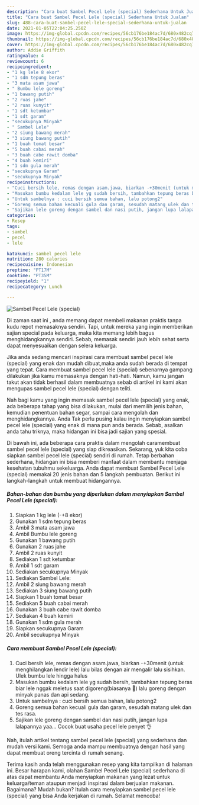 ```yaml
---
description: "Cara buat Sambel Pecel Lele (special) Sederhana Untuk Jualan"
title: "Cara buat Sambel Pecel Lele (special) Sederhana Untuk Jualan"
slug: 488-cara-buat-sambel-pecel-lele-special-sederhana-untuk-jualan
date: 2021-01-05T22:04:25.250Z
image: https://img-global.cpcdn.com/recipes/56cb176be184ac7d/680x482cq70/sambel-pecel-lele-special-foto-resep-utama.jpg
thumbnail: https://img-global.cpcdn.com/recipes/56cb176be184ac7d/680x482cq70/sambel-pecel-lele-special-foto-resep-utama.jpg
cover: https://img-global.cpcdn.com/recipes/56cb176be184ac7d/680x482cq70/sambel-pecel-lele-special-foto-resep-utama.jpg
author: Addie Griffith
ratingvalue: 4
reviewcount: 6
recipeingredient:
- "1 kg lele 8 ekor"
- "1 sdm tepung beras"
- "3 mata asam jawa"
- " Bumbu lele goreng"
- "1 bawang putih"
- "2 ruas jahe"
- "2 ruas kunyit"
- "1 sdt ketumbar"
- "1 sdt garam"
- "secukupnya Minyak"
- " Sambel Lele"
- "2 siung bawang merah"
- "3 siung bawang putih"
- "1 buah tomat besar"
- "5 buah cabai merah"
- "3 buah cabe rawit domba"
- "4 buah kemiri"
- "1 sdm gula merah"
- "secukupnya Garam"
- "secukupnya Minyak"
recipeinstructions:
- "Cuci bersih lele, remas dengan asam.jawa, biarkan -+30menit (untuk menghilangkan lendir lele) lalu bilas dengan air mengalir lalu sisihkan. Ulek bumbu lele hingga halus"
- "Masukan bumbu kedalam lele yg sudah bersih, tambahkan tepung beras biar lele nggak meletus saat digoreng(biasanya 😬) lalu goreng dengan minyak panas dan api sedang."
- "Untuk sambelnya : cuci bersih semua bahan, lalu potong2"
- "Goreng semua bahan kecuali gula dan garam, sesudah matang ulek dan tes rasa."
- "Sajikan lele goreng dengan sambel dan nasi putih, jangan lupa lalapannya yaa... Cocok buat usaha pecel lele penyet 👌"
categories:
- Resep
tags:
- sambel
- pecel
- lele

katakunci: sambel pecel lele 
nutrition: 280 calories
recipecuisine: Indonesian
preptime: "PT17M"
cooktime: "PT35M"
recipeyield: "1"
recipecategory: Lunch

---
```



![Sambel Pecel Lele (special)](https://img-global.cpcdn.com/recipes/56cb176be184ac7d/680x482cq70/sambel-pecel-lele-special-foto-resep-utama.jpg)

Di zaman  saat ini , anda memang dapat membeli makanan praktis tanpa kudu repot memasaknya sendiri. Tapi, untuk mereka yang ingin memberikan sajian special pada keluarga, maka kita memang lebih bagus menghidangkannya sendiri. Sebab, memasak sendiri jauh lebih sehat serta dapat menyesuaikan dengan selera keluarga.

Jika anda sedang mencari inspirasi cara membuat sambel pecel lele (special) yang enak dan mudah dibuat,maka anda sudah berada di tempat yang tepat. Cara membuat sambel pecel lele (special)  sebenarnya gampang dilakukan jika kamu memasaknya dengan hati-hati. Namun, kamu jangan takut akan tidak berhasil dalam membuatnya 
sebab di artikel ini kami akan mengupas sambel pecel lele (special) dengan teliti.  



Nah bagi kamu yang ingin memasak sambel pecel lele (special) yang enak, ada beberapa tahap yang bisa dilakukan, mulai dari memilih jenis bahan, kemudian penentuan bahan segar, sampai cara mengolah dan menghidangkannya. Anda Tak perlu pusing kalau ingin menyiapkan sambel pecel lele (special) yang enak di mana pun anda berada. Sebab, asalkan anda  tahu triknya, maka hidangan ini bisa jadi sajian yang spesial.

Di bawah ini, ada beberapa cara praktis  dalam mengolah caramembuat sambel pecel lele (special) yang siap dikreasikan. Sekarang, yuk kita coba siapkan sambel pecel lele (special) sendiri di rumah. Tetap berbahan sederhana, hidangan ini bisa memberi manfaat dalam membantu menjaga kesehatan tubuhmu sekeluarga. Anda dapat membuat Sambel Pecel Lele (special) memakai 20 jenis bahan dan 5 langkah pembuatan. Berikut ini langkah-langkah untuk membuat hidangannya.

<!--inarticleads1-->

##### Bahan-bahan dan bumbu yang diperlukan dalam menyiapkan Sambel Pecel Lele (special):

1. Siapkan 1 kg lele (-+8 ekor)
1. Gunakan 1 sdm tepung beras
1. Ambil 3 mata asam jawa
1. Ambil  Bumbu lele goreng
1. Gunakan 1 bawang putih
1. Gunakan 2 ruas jahe
1. Ambil 2 ruas kunyit
1. Sediakan 1 sdt ketumbar
1. Ambil 1 sdt garam
1. Sediakan secukupnya Minyak
1. Sediakan  Sambel Lele:
1. Ambil 2 siung bawang merah
1. Sediakan 3 siung bawang putih
1. Siapkan 1 buah tomat besar
1. Sediakan 5 buah cabai merah
1. Gunakan 3 buah cabe rawit domba
1. Sediakan 4 buah kemiri
1. Gunakan 1 sdm gula merah
1. Siapkan secukupnya Garam
1. Ambil secukupnya Minyak




<!--inarticleads2-->

##### Cara membuat Sambel Pecel Lele (special):

1. Cuci bersih lele, remas dengan asam.jawa, biarkan -+30menit (untuk menghilangkan lendir lele) lalu bilas dengan air mengalir lalu sisihkan. Ulek bumbu lele hingga halus
1. Masukan bumbu kedalam lele yg sudah bersih, tambahkan tepung beras biar lele nggak meletus saat digoreng(biasanya 😬) lalu goreng dengan minyak panas dan api sedang.
1. Untuk sambelnya : cuci bersih semua bahan, lalu potong2
1. Goreng semua bahan kecuali gula dan garam, sesudah matang ulek dan tes rasa.
1. Sajikan lele goreng dengan sambel dan nasi putih, jangan lupa lalapannya yaa... Cocok buat usaha pecel lele penyet 👌




Nah, itulah artikel tentang  sambel pecel lele (special)  yang sederhana dan mudah versi kami. Semoga anda mampu membuatnya dengan hasil yang dapat membuat oreng tercinta di rumah senang. 

Terima kasih anda telah menggunakan resep yang kita tampilkan di halaman ini. Besar harapan kami, olahan  Sambel Pecel Lele (special) sederhana di atas dapat membantu Anda menyiapkan makanan yang lezat untuk keluarga/teman ataupun menjadi inspirasi dalam berjualan makanan. Bagaimana? Mudah bukan? Itulah cara menyiapkan sambel pecel lele (special) yang bisa Anda kerjakan di rumah. Selamat mencoba!

